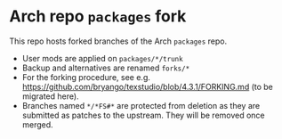 # Arch repo `packages` fork

This repo hosts forked branches of the Arch `packages` repo.

- User mods are applied on `packages/*/trunk`
- Backup and alternatives are renamed `forks/*`
- For the forking procedure, see e.g. https://github.com/bryango/texstudio/blob/4.3.1/FORKING.md
  (to be migrated here). 
- Branches named `*/*FS#*` are protected from deletion as they are submitted as patches to the upstream.
  They will be removed once merged.
